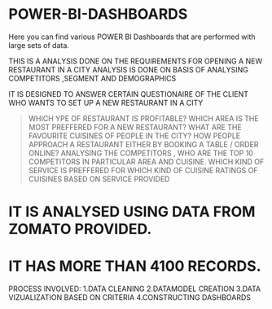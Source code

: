 # POWER-BI-DASHBOARDS
Here you can find various POWER BI Dashboards that are performed with large sets of data.



THIS IS A ANALYSIS DONE ON THE REQUIREMENTS FOR OPENING A NEW RESTAURANT IN A CITY
ANALYSIS IS DONE ON BASIS OF ANALYSING COMPETITORS ,SEGMENT AND DEMOGRAPHICS


IT IS DESIGNED TO ANSWER CERTAIN QUESTIONAIRE OF THE CLIENT WHO WANTS TO SET UP A NEW RESTAURANT IN A CITY

>   WHICH YPE OF RESTAURANT IS PROFITABLE?
>   WHICH AREA IS THE MOST PREFFERED FOR A NEW RESTAURANT?
>   WHAT ARE THE FAVOURITE CUISINES OF PEOPLE IN THE CITY?
>   HOW PEOPLE APPROACH A RESTAURANT EITHER BY BOOKING A TABLE / ORDER ONLINE?
>   ANALYSING THE COMPETITORS , WHO ARE THE TOP 10 COMPETITORS IN PARTICULAR AREA AND CUISINE.
>   WHICH KIND OF SERVICE IS PREFFERED FOR WHICH KIND OF CUISINE 
>   RATINGS OF CUISINES BASED ON SERVICE PROVIDED
>   


# IT IS ANALYSED USING DATA FROM ZOMATO PROVIDED.
# IT HAS MORE THAN 4100 RECORDS.

PROCESS INVOLVED:
1.DATA CLEANING
2.DATAMODEL CREATION
3.DATA VIZUALIZATION BASED ON CRITERIA
4.CONSTRUCTING DASHBOARDS
